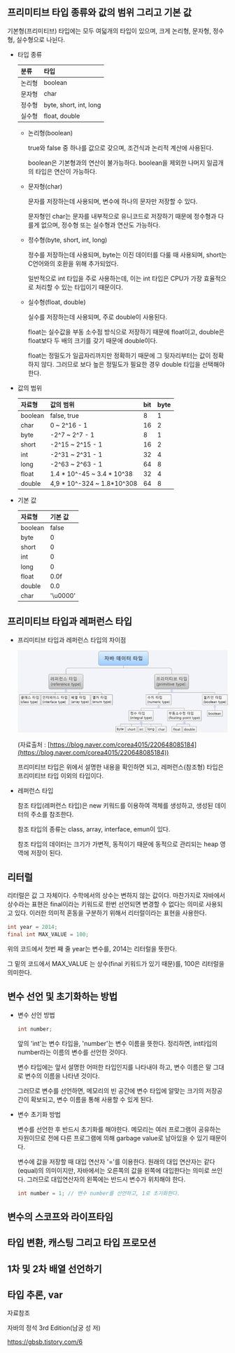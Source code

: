 ## 프리미티브 타입 종류와 값의 범위 그리고 기본 값

기본형(프리미티브) 타입에는 모두 여덟개의 타입이 있으며, 크게 논리형, 문자형, 정수형, 실수형으로 나뉜다.


 - 타입 종류
   
   |분류|타입|
   |:------|:---|
   |논리형|boolean|
   |문자형|char|
   |정수형|byte, short, int, long|
   |실수형|float, double|
     - 논리형(boolean)

       true와 false 중 하나를 값으로 갖으며, 조건식과 논리적 계산에 사용된다.

       boolean은 기본형과의 연산이 불가능하다. boolean을 제외한 나머지 일곱개의 타입은 연산이 가능하다.

     - 문자형(char)

       문자를 저장하는데 사용되며, 변수에 하나의 문자만 저장할 수 있다.

       문자형인 char는 문자를 내부적으로 유니코드로 저장하기 때문에 정수형과 다를게 없으며, 정수형 또는 실수형과 연산도 가능하다.

     - 정수형(byte, short, int, long)

       정수를 저장하는데 사용되며, byte는 이진 데이터를 다룰 때 사용되며, short는 C언어와의 호환을 위해 추가되었다.

       일반적으로 int 타입을 주로 사용하는데, 이는 int 타입은 CPU가 가장 효율적으로 처리할 수 있는 타입이기 때문이다.

     - 실수형(float, double)

       실수를 저장하는데 사용되며, 주로 double이 사용된다.

       float는 실수값을 부동 소수점 방식으로 저장하기 때문에 float이고, double은 float보다 두 배의 크기를 갖기 때문에 double이다.

       float는 정밀도가 일곱자리까지만 정확하기 때문에 그 뒷자리부터는 값이 정확하지 않다. 그러므로 보다 높은 정밀도가 필요한 경우 double 타입을 선택해야한다.
     
- 값의 범위
  
    |자료형|값의 범위|bit|byte|
    |:------|:---|:---|:---|
    |boolean|false, true|8|1|
    |char|0 ~ 2^16 - 1|16|2|
    |byte|-2^7 ~ 2^7 - 1|8|1|
    |short|-2^15 ~ 2^15 - 1|16|2|
    |int|-2^31 ~ 2^31 - 1|32|4|
    |long|-2^63 ~ 2^63 - 1|64|8|
    |float|1.4 * 10^-45 ~ 3.4 * 10^38|32|4|
    |double|4,9 * 10^-324 ~ 1.8*10^308|64|8|
 - 기본 값

    |자료형|기본 값|
    |:------|:---|
    |boolean|false|
    |byte|0|
    |short|0|
    |int|0|
    |long|0|
    |float|0.0f|
    |double|0.0|
    |char|'\u0000'|

## 프리미티브 타입과 레퍼런스 타입

- 프리미티브 타입과 레퍼런스 타입의 차이점

  ![img.png](images/img.png)

  (자료출처 : [https://blog.naver.com/corea4015/220648085184](https://blog.naver.com/corea4015/220648085184))

    프리미티브 타입은 위에서 설명한 내용을 확인하면 되고, 레퍼런스(참조형) 타입은 프리미티브 타입 이외의 타입이다.

- 레퍼런스 타입

  참조 타입(레퍼런스 타입)은 new 키워드를 이용하여 객체를 생성하고, 생성된 데이터의 주소를 참조한다.

  참조 타입의 종류는 class, array, interface, emun이 있다.

  참조 타입의 데이터는 크기가 가변적, 동적이기 때문에 동적으로 관리되는 heap 영역에 저장이 된다.

## 리터럴
리터럴은 값 그 자체이다. 수학에서의 상수는 변하지 않는 값이다. 마찬가지로 자바에서 상수라는 표현은 final이라는 키워드로 한번 선언되면 변경할 수 없다는 의미로 사용되고 있다. 이러한 의미적 혼동을 구분하기 위해서 리터럴이라는 표현을 사용한다.

```java
int year = 2014;
final int MAX_VALUE = 100;
```

위의 코드에서 첫번 째 줄 year는 변수를, 2014는 리터럴을 뜻한다.

그 밑의 코드에서 MAX_VALUE 는 상수(final 키워드가 있기 때문)를, 100은 리터럴을 의미한다.

## 변수 선언 및 초기화하는 방법
- 변수 선언 방법

    ```java
    int number;
    ```

  앞의 'int'는 변수 타입을, 'number'는 변수 이름을 뜻한다. 정리하면, int타입의 number라는 이름의 변수를 선언한 것이다.

  변수 타입에는 앞서 설명한 어떠한 타입인지를 나타내야 하고, 변수 이름은 말 그대로 변수의 이름을 나타낸 것이다.

  그러므로 변수를 선언하면, 메모리의 빈 공간에 변수 타입에 알맞는 크기의 저장공간이 확보되고, 변수 이름을 통해 사용할 수 있게 된다.

- 변수 초기화 방법

  변수를 선언한 후 반드시 초기화를 해야한다. 메모리는 여러 프로그램이 공유하는 자원이므로 전에 다른 프로그램에 의해 garbage value로 남아있을 수 있기 때문이다.

  변수에 값을 저장할 때 대입 연산자 '='를 이용한다. 원래의 대입 연산자는 같다(equal)의 의미이지만, 자바에서는 오른쪽의 값을 왼쪽에 대입한다는 의미로 쓰인다. 그러므로 대입연산자의 왼쪽에는 반드시 변수가 위치해야 한다.

    ```java
    int number = 1; // 변수 number를 선언하고, 1로 초기화한다.
    ```

## 변수의 스코프와 라이프타임

## 타입 변환, 캐스팅 그리고 타입 프로모션

## 1차 및 2차 배열 선언하기

## 타입 추론, var


자료참조

자바의 정석 3rd Edition(남궁 성 저)

https://gbsb.tistory.com/6